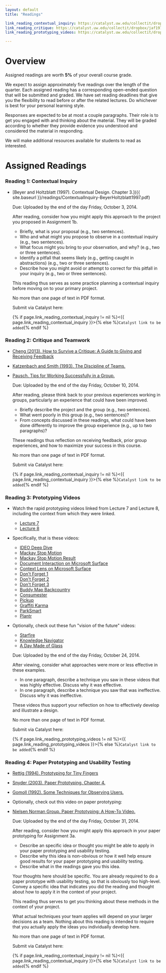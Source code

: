 ```yaml
---
layout: default
title: "Readings"

link_reading_contextual_inquiry: https://catalyst.uw.edu/collectit/dropbox/jaf1978/32994
link_reading_critique: https://catalyst.uw.edu/collectit/dropbox/jaf1978/32994
link_reading_prototyping_videos: https://catalyst.uw.edu/collectit/dropbox/jaf1978/32994

---
```


# Overview

Assigned readings are worth __5%__ of your overall course grade. 

We expect to assign approximately five readings over the length of the quarter.
Each assigned reading has a corresponding open-ended question that will be submitted and graded.
We have set reading deadlines that give you the flexibility to read before or after the related lectures.
Do whichever is best for your personal learning style.

Responses are expected to be at most a couple paragraphs.
Their role is to get you engaged with and thinking about the material.
They will be graded according to whether they provide evidence you understood and considered the material in responding.

We will make additional resources available for students to read as interested.

# Assigned Readings

### Reading 1: Contextual Inquiry
<a name="contextual_inquiry"></a>

- [Beyer and Holtzblatt (1997). Contextual Design. Chapter 3.]({{ site.baseurl }}/readings/ContextualInquiry-BeyerHoltzblatt1997.pdf)
  
  Due: Uploaded by the end of the day Friday, October 3, 2014.

  After reading, consider how you might apply this approach to the project you proposed in Assignment 1b.
  
  - Briefly, what is your proposal (e.g., two sentences).
  - Who and what might you propose to observe in a contextual inquiry (e.g., two sentences).
  - What focus might you bring to your observation, and why? (e.g., two or three sentences).
  - Identify a pitfall that seems likely (e.g., getting caught in abstractions) (e.g., two or three sentences).
  - Describe how you might avoid or attempt to correct for this pitfall in your inquiry (e.g., two or three sentences).

  This reading thus serves as some practice planning a contextual inquiry before moving on to your primary project.  

  No more than one page of text in PDF format.
  
  Submit via Catalyst here:
  
  {% if page.link_reading_contextual_inquiry != nil %}<{{ page.link_reading_contextual_inquiry }}>{% else %}`Catalyst link to be added`{% endif %}

### Reading 2: Critique and Teamwork
<a name="critique"></a>

- [Cheng (2013). How to Survive a Critique: A Guide to Giving and Receiving Feedback](http://www.aiga.org/how-to-survive-a-critique/)
- [Katzenbach and Smith (1993). The Discipline of Teams.]({{site.baseurl}}/readings/DisciplineOfTeams-KatzenbachSmith.htm)
- [Pausch. Tips for Working Successfully in a Group.]({{site.baseurl}}/readings/WorkingInGroups-Pausch.html)

  Due: Uploaded by the end of the day Friday, October 10, 2014.
  
  After reading, please think back to your previous experiences working in groups, particularly an experience that could have been improved.
  
  - Briefly describe the project and the group (e.g., two sentences).
  - What went poorly in this group (e.g., two sentences)?
  - From concepts discussed in these readings, what could have been done differently to improve the group experience (e.g., up to two paragraphs)?
  
  These readings thus reflection on receiving feedback, prior group experiences, and how to maximize your success in this course.
  
  No more than one page of text in PDF format.
  
  Submit via Catalyst here:
  
  {% if page.link_reading_contextual_inquiry != nil %}<{{ page.link_reading_contextual_inquiry }}>{% else %}`Catalyst link to be added`{% endif %}

### Reading 3: Prototyping Videos
<a name="prototypingvideos"></a>

- Watch the rapid prototyping videos linked from Lecture 7 and Lecture 8, including the context from which they were linked.
  - [Lecture 7]({{site.baseurl}}/slides/lecture/l07-designdiamond.pdf)
  - [Lecture 8]({{site.baseurl}}/slides/lecture/l08-storyboarding.pdf)
  
- Specifically, that is these videos:
  - [IDEO Deep Dive](http://courses.cs.washington.edu/courses/cse440/videos/designdiamond/IDEO-DeepDive.mp4)
  - [Mackay Stop Motion](http://courses.cs.washington.edu/courses/cse440/videos/videoprototyping/Mackay-StopAction.mp4)
  - [Mackay Stop Motion Result](http://courses.cs.washington.edu/courses/cse440/videos/videoprototyping/Mackay-StopActionResult.mp4)
  - [Document Interaction on Microsoft Surface](http://courses.cs.washington.edu/courses/cse440/videos/videoprototyping/Surface-Document-Interaction.mp4)
  - [Context Lens on Microsoft Surface](http://courses.cs.washington.edu/courses/cse440/videos/videoprototyping/Surface-Context-Lens.mp4)
  - [Don't Forget 1](http://courses.cs.washington.edu/courses/cse440/videos/videoprototyping/Don't-Forget-1.mp4)
  - [Don't Forget 2](http://courses.cs.washington.edu/courses/cse440/videos/videoprototyping/Don't-Forget-2.mp4)
  - [Don't Forget 3](http://courses.cs.washington.edu/courses/cse440/videos/videoprototyping/Don't-Forget-3.mp4)
  - [Buddy Map Backcountry](http://courses.cs.washington.edu/courses/cse440/videos/videoprototyping/Buddy-Map-Backcountry.mp4)
  - [Consumester](http://courses.cs.washington.edu/courses/cse440/videos/videoprototyping/Consumester.mp4)
  - [Pickup](http://courses.cs.washington.edu/courses/cse440/videos/videoprototyping/Pickup.mp4)
  - [Graffiti Karma](http://courses.cs.washington.edu/courses/cse440/videos/videoprototyping/Graffiti.mp4)
  - [ParkSmart](http://courses.cs.washington.edu/courses/cse440/videos/videoprototyping/Parksmart.mp4)
  - [Plantr](http://courses.cs.washington.edu/courses/cse440/videos/videoprototyping/Plantr.mp4)
  
- Optionally, check out these fun "vision of the future" videos:  
  - [Starfire](http://courses.cs.washington.edu/courses/cse440/videos/videoprototyping/Vision-Sun-Starfire.mp4)
  - [Knowledge Navigator](http://courses.cs.washington.edu/courses/cse440/videos/videoprototyping/Vision-Apple-Knowledge-Navigator.mp4)
  - [A Day Made of Glass](http://courses.cs.washington.edu/courses/cse440/videos/videoprototyping/Vision-Corning-A-Day-Made-Of-Glass.mp4)

  Due: Uploaded by the end of the day Friday, October 24, 2014.
  
  After viewing, consider what approaches were more or less effective in these examples.
  
  - In one paragraph, describe a technique you saw in these videos that was highly effective. Discuss why it was effective.  
  - In one paragraph, describe a technique you saw that was ineffective. Discuss why it was ineffective.

  These videos thus support your reflection on how to effectively develop and illustrate a design.

  No more than one page of text in PDF format.
  
  Submit via Catalyst here:
  
  {% if page.link_reading_prototyping_videos != nil %}<{{ page.link_reading_prototyping_videos }}>{% else %}`Catalyst link to be added`{% endif %}
  
### Reading 4: Paper Prototyping and Usability Testing
<a name="paperprototyping"></a>

- [Rettig (1994). Prototyping for Tiny Fingers]({{site.baseurl}}/readings/PaperPrototyping-Rettig1994.pdf)
- [Snyder (2003). Paper Prototyping. Chapter 4.]({{site.baseurl}}/readings/PaperPrototyping-Chapter4-Snyder2003.pdf)
- [Gomoll (1992). Some Techniques for Observing Users.]({{site.baseurl}}/readings/UserStudies-Gomoll1992.pdf)

- Optionally, check out this video on paper prototyping:

- [Nielsen Norman Group. Paper Prototyping: A How-To Video.](http://courses.cs.washington.edu/courses/cse440/videos/paperprototyping/NielsenNorman.mp4)

  Due: Uploaded by the end of the day Friday, October 31, 2014.

  After reading, consider how you might apply this approach in your paper prototyping for Assignment 3a.
  
  - Describe an specific idea or thought you might be able to apply in your paper prototyping and usability testing.
  - Describe why this idea is non-obvious or how it well help ensure good results for your paper prototyping and usability testing.
  - Describe what in the readings gave you this idea.
  
  Your thoughts here should be specific. You are already required to do a paper prototype with usability testing, so
  that is obviously too high-level. Convey a specific idea that indicates you did the reading and thought about how to
  apply it in the context of your project.
  
  This reading thus serves to get you thinking about these methods in the context of your project.
  
  What actual techniques your team applies will depend on your larger decisions as a team. 
  Nothing about this reading is intended to require that you actually apply the ideas you individually develop here.

  No more than one page of text in PDF format.
  
  Submit via Catalyst here:
  
  {% if page.link_reading_contextual_inquiry != nil %}<{{ page.link_reading_contextual_inquiry }}>{% else %}`Catalyst link to be added`{% endif %}
